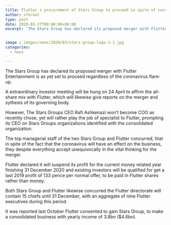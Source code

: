 ```yaml
---
title: Flutter s procurement of Stars Group to proceed in spite of coronavirus concern
author: xforeal 
type: post
date: 2020-03-27T00:00:00+00:00
excerpt: 'The Stars Group has declared its proposed merger with Flutter Entertainment is as yet set to proceed in spite of the coronavirus outbreak '


image : images/news/2020/03/stars-group-logo-1-1.jpg
categories:
  - news

---
```

The Stars Group has declared its proposed merger with Flutter Entertainment is as yet set to proceed regardless of the coronavirus flare-up. 

A extraordinary investor meeting will be hung on 24 April to affirm the all-share mix with Flutter, which will likewise give reports on the merger and sythesis of its governing body. 

However, The Stars Groups CEO Rafi Ashkenazi won&#8217;t become COO as recently chose, yet will rather play the job of specialist to Flutter, prompting its CEO on Stars Groups organizations identified with the consolidated organization. 

The top managerial staff of the two Stars Group and Flutter concurred, that in spite of the fact that the coronavirus will have an effect on the business, they despite everything accept unequivocally in the vital thinking for the merger. 

Flutter declared it will suspend its profit for the current money related year finishing 31 December 2020 and existing investors will be qualified for get a last 2019 profit of 133 pence per normal offer, to be paid in Flutter shares rather than money. 

Both Stars Group and Flutter likewise concurred the Flutter directorate will contain 15 chiefs until 31 December, with an aggregate of nine Flutter executives during this period. 

It was reported last October Flutter consented to gain Stars Group, to make a consolidated business with yearly income of 3.8bn ($4.6bn).